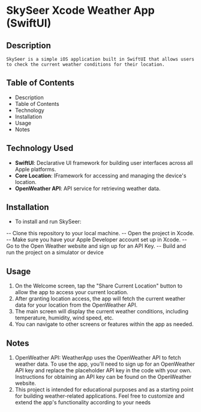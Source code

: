 #  SkySeer Xcode Weather App (SwiftUI)

## Description

    SkySeer is a simple iOS application built in SwiftUI that allows users to check the current weather conditions for their location.

## Table of Contents

- Description
- Table of Contents
- Technology
- Installation
- Usage
- Notes

## Technology Used

- **SwiftUI**: Declarative UI framework for building user interfaces across all Apple platforms.
- **Core Location**: IFramework for accessing and managing the device's location.
- **OpenWeather API**: API service for retrieving weather data.

## Installation

- To install and run SkySeer:

-- Clone this repository to your local machine.
-- Open the project in Xcode.
-- Make sure you have your Apple Developer account set up in Xcode.
-- Go to the Open Weather website and sign up for an API Key.
-- Build and run the project on a simulator or device

## Usage

1. On the Welcome screen, tap the "Share Current Location" button to allow the app to access your current location.
2. After granting location access, the app will fetch the current weather data for your location from the OpenWeather API.
3. The main screen will display the current weather conditions, including temperature, humidity, wind speed, etc.
4. You can navigate to other screens or features within the app as needed.



## Notes

1. OpenWeather API: WeatherApp uses the OpenWeather API to fetch weather data. To use the app, you'll need to sign up for an OpenWeather API key and replace the placeholder API key in the code with your own. Instructions for obtaining an API key can be found on the OpenWeather website.
2. This project is intended for educational purposes and as a starting point for building weather-related applications. Feel free to customize and extend the app's functionality according to your needs


